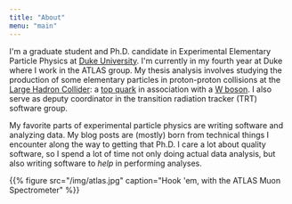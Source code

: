 ```yaml
---
title: "About"
menu: "main"
---
```


I'm a graduate student and Ph.D. candidate in Experimental Elementary
Particle Physics at [Duke University](https://www.duke.edu/). I'm
currently in my fourth year at Duke where I work in the ATLAS
group. My thesis analysis involves studying the production of some
elementary particles in proton-proton collisions at the [Large Hadron
Collider](https://en.wikipedia.org/wiki/Large_Hadron_Collider): a [top
quark](https://en.wikipedia.org/wiki/Top_quark) in association with a
[W boson](https://en.wikipedia.org/wiki/W_and_Z_bosons). I also serve
as deputy coordinator in the transition radiation tracker (TRT)
software group.

My favorite parts of experimental particle physics are writing
software and analyzing data. My blog posts are (mostly) born from
technical things I encounter along the way to getting that Ph.D. I
care a lot about quality software, so I spend a lot of time not only
doing actual data analysis, but also writing software to _help_ in
performing analyses.

{{% figure src="/img/atlas.jpg" caption="Hook 'em, with the ATLAS Muon Spectrometer" %}}
